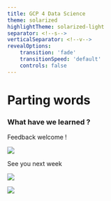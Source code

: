 ```yaml
---
title: GCP 4 Data Science
theme: solarized
highlightTheme: solarized-light
separator: <!--s-->
verticalSeparator: <!--v-->
revealOptions:
    transition: 'fade'
    transitionSpeed: 'default'
    controls: false
---
```


# Parting words

<!--v-->

### What have we learned ?

<!--v-->

Feedback welcome ! 

![](https://media.giphy.com/media/aMzFQ7nULrguA/giphy.gif)

<!--v-->

See you next week

![](https://media.giphy.com/media/14ut8PhnIwzros/giphy.gif)

<!--v-->

![](https://media.giphy.com/media/lD76yTC5zxZPG/giphy.gif)

